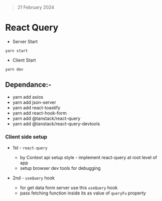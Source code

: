 > 21 February 2024

# React Query

- Server Start

```
yarn start
```

- Client Start

```
yarn dev
```

## Dependance:-

- yarn add axios
- yarn add json-server
- yarn add react-toastify
- yarn add react-hook-form
- yarn add @tanstack/react-query
- yarn add @tanstack/react-query-devtools

### Client side setup

- 1st - `react-query`

  - by Context api setup style - implement react-query at root level of app
  - setup browser dev tools for debugging

- 2nd - `useQuery` hook
  - for get data form server use this `useQuery` hook
  - pass fetching function inside its as value of `queryFu` property
